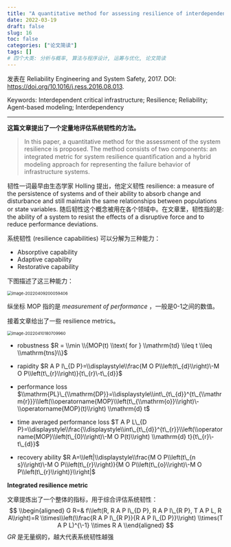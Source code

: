 ```yaml
---
title: "A quantitative method for assessing resilience of interdependent infrastructures"
date: 2022-03-19
draft: false
slug: 16
toc: false
categories: ["论文简读"]
tags: []
# 四个大类: 分析与概率, 算法与程序设计, 运筹与优化, 论文简读
---
```


发表在 Reliability Engineering and System Safety, 2017. DOI: https://doi.org/10.1016/j.ress.2016.08.013.

Keywords: Interdependent critical infrastructure; Resilience; Reliability; Agent-based modeling; Interdependency

---

**这篇文章提出了一个定量地评估系统韧性的方法。**

> In this paper, a quantitative method for the assessment of the system resilience is proposed. The method consists of two components: an integrated metric for system resilience quantiﬁcation and a hybrid modeling approach for representing the failure behavior of infrastructure systems.

韧性一词最早由生态学家 Holling 提出，他定义韧性 resilience: a measure of the persistence of systems and of their ability to absorb change and disturbance and still maintain the same relationships between populations or state variables. 随后韧性这个概念被用在各个领域中。在文章里，韧性指的是: the ability of a system to resist the effects of a disruptive force and to reduce performance deviations.

系统韧性 (resilience capabilities) 可以分解为三种能力：

+ Absorptive capability
+ Adaptive capability
+ Restorative capability

下图描述了这三种能力：

<img src="../../figures/16/image-20220409200059406.png" alt="image-20220409200059406" style="zoom:67%;" />

纵坐标 MOP 指的是 *measurement of performance* ，一般是0-1之间的数值。

接着文章给出了一些 resilience metrics。

<img src="../../figures/16/image-20220410180709960.png" alt="image-20220410180709960" style="zoom:67%;" />



+ robustness $R = \\min \\{MOP(t) \\text{ for } \\mathrm{td} \\leq t \\leq \\mathrm{tns}\\}$
+ rapidity $R A P I\_{D P}=\\displaystyle\\frac{M O P\\left(t\_{d}\\right)\-M O P\\left(t\_{r}\\right)}{t\_{r}\-t\_{d}}$
+ performance loss $\\mathrm{PL}\_{\\mathrm{DP}}=\\displaystyle\\int\_{t\_{d}}^{t\_{\\mathrm{r}}}\\left(\\operatorname{MOP}\\left(t\_{\\mathrm{o}}\\right)\-\\operatorname{MOP}(t)\\right) \\mathrm{d} t$
+ time averaged performance loss $T A P L\_{D P}=\\displaystyle\\frac{\\displaystyle\\int\_{t\_{d}}^{t\_{r}}\\left(\\operatorname{MOP}\\left(t\_{0}\\right)\-M O P(t)\\right) \\mathrm{d} t}{t\_{r}\-t\_{d}}$



+ recovery ability $R A=\\left|\\displaystyle\\frac{M O P\\left(t\_{n s}\\right)\-M O P\\left(t\_{r}\\right)}{M O P\\left(t\_{o}\\right)\-M O P\\left(t\_{r}\\right)}\\right|$

**Integrated resilience metric**

文章提炼出了一个整体的指标，用于综合评估系统韧性：
$$
\\begin{aligned}
G R=& f\\left(R, R A P I\_{D P}, R A P I\_{R P}, T A P L, R A\\right)=R \\times\\left(\\frac{R A P I\_{R P}}{R A P I\_{D P}}\\right) \\times(T A P L)^{\-1} \\times R A
\\end{aligned}
$$
$GR$ 是无量纲的，越大代表系统韧性越强



